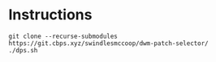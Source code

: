 # Instructions
```
git clone --recurse-submodules https://git.cbps.xyz/swindlesmccoop/dwm-patch-selector/
./dps.sh
```